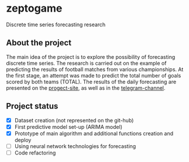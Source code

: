 # zeptogame
Discrete time series forecasting research

## About the project
The main idea of the project is to explore the possibility of forecasting discrete time series. The research is carried out on the example of predicting the results of football matches from various championships. At the first stage, an attempt was made to predict the total number of goals scored by both teams (TOTAL). The results of the daily forecasting are presented on the [progect-site](https://zeptogame.com), as well as in the [telegram-channel](https://t.me/zeptogame).

## Project status
- [X] Dataset creation (not represented on the git-hub)
- [X] First predictive model set-up (ARIMA model)
- [X] Prototype of main algorithm and additional functions creation and deploy
- [ ] Using neural network technologies for forecasting
- [ ] Code refactoring
